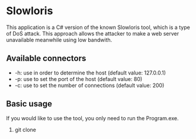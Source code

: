 # Slowloris

This application is a C# version of the known Slowloris tool, which is a type of DoS attack. This approach allows the attacker
to make a web server unavailable meanwhile using low bandwith.

## Available connectors

- -h: use in order to determine the host  (default value: 127.0.0.1)
- -p: use to set the port of the host (default value: 80)
- -c: use to set the number of connections (default value: 200)

## Basic usage

If you would like to use the tool, you only need to run the Program.exe.

1. git clone 
